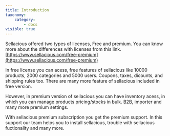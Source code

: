 ```yaml
---
title: Introduction
taxonomy:
    category:
        - docs
visible: true
---
```


Sellacious offered two types of licenses, Free and premium. You can know more about the differences with licenses from this link. [https://www.sellacious.com/free-premium](https://www.sellacious.com/free-premium)

In free license you can acess, free features of sellacious like 10000 products, 2000 categories and 5000 users. Coupons, taxes, dicounts, and shipping rules too. There are many more feature of sellacious included in free version.

However, in premium version of sellacious you can have inventory acess, in which you can manage products pricing/stocks in bulk. B2B, importer and many more premium settings.

With sellacious premium subscription you get the premium support. In this support our team helps you to install sellacious, trouble with sellacious fuctionality and many more.